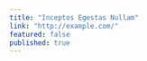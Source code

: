 ```yaml
---
title: "Inceptos Egestas Nullam"
link: "http://example.com/"
featured: false
published: true
---
```

